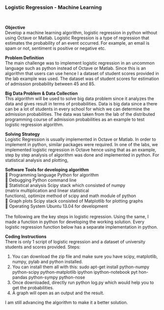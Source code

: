 <h3>Logistic Regression - Machine Learning</h3><br>


<b>Objective</b><br>
Develop a machine learning algorithm, logistic regression in python without using Octave or Matlab.
Logistic Regression is a type of regression that estimates the probability of an event occurred. For
example, an email is spam or not, sentiment is positive or negative etc.

<b>Problem Definition</b><br>
The main challenge was to implement logistic regression in an uncommon language such as python
instead of Octave or Matlab. Since this is an algorithm that users can use hence I a dataset of student
scores provided in the lab example was used. The dataset was of student scores for estimation of
admission probability between 45 and 85.

<b>Big Data Problem & Data Collection</b><br>
This algorithm will be used to solve big data problem since it analyzes the data and gives result in
terms of probabilities. Data is big data since a there can be a lot of students in every school for which
we can determine the admission probabilities. The data was taken from the lab of the distributed
programming course of admission probabilities as an example to test logistic regression algorithm.

<b>Solving Strategy</b><br>
Logistic Regression is usually implemented in Octave or Matlab. In order to implement in python,
similar packages were required. In one of the labs, we implemented logistic regression in Octave
hence using that as an example, step by step analysis of algorithm was done and implemented in
python. For statistical analysis and plotting,

<b>Software Tools for developing algorithm</b><br>
 Programming language Python for algorithm<br>
 Debugging Python command line<br>
 Statistical analysis Scipy stack which consisted of numpy<br>
(matrix multiplication and linear statistical<br>
functions), optimize method of scipy and math module of python<br>
 Graph plots Scipy stack consisted of Matplotlib for plotting graphs<br>
 Operating System Ubuntu 13.04 for development<br>
<br>
The following are the key steps in logistic regression. Using the same, I made a function in python
for developing the working solution. Every logistic regression function below has a separate implementation in python.<br>

<b>Coding Instructions</b><br>
There is only 1 script of logistic regression and a dataset of university students and scores provided.
Steps:<br>
1. You can download the zip file and make sure you have scipy, matplotlib, numpy, pylab and
python installed.
2. You can install them all with this:
sudo apt-get install python-numpy python-scipy python-matplotlib ipython ipython-notebook pyt
hon-pandas python-sympy python-nose
3. Once downloaded, directly run python log.py which would help you to get the probabilities.
4. A graph will open as an output and the result.


I am still advancing the algorithm to make it a better solution.


